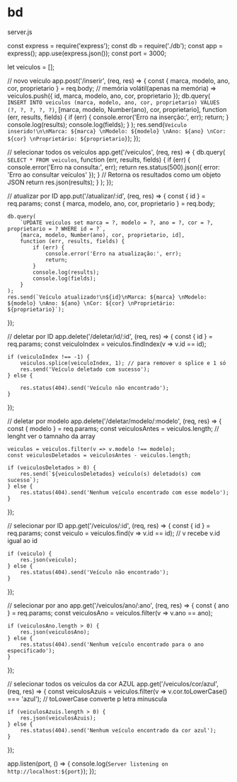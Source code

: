 # bd
server.js

const express = require('express');
const db = require('./db');
const app = express();
app.use(express.json());
const port = 3000;

let veiculos = [];

// novo veículo
app.post('/inserir', (req, res) => {
    const { marca, modelo, ano, cor, proprietario } = req.body;
    // memória volátil(apenas na memória) => veiculos.push({ id, marca, modelo, ano, cor, proprietario });
    db.query(
        `INSERT INTO veiculos (marca, modelo, ano, cor, proprietario) VALUES (?, ?, ?, ?, ?)`,
        [marca, modelo, Number(ano), cor, proprietario],
        function (err, results, fields) {
            if (err) {
                console.error('Erro na inserção:', err);
                return;
            }
            console.log(results);
            console.log(fields);
        }
    );
    res.send(`Veículo inserido!\n\nMarca: ${marca} \nModelo: ${modelo} \nAno: ${ano} \nCor: ${cor} \nProprietário: ${proprietario}`);
});

// selecionar todos os veículos
app.get('/veiculos', (req, res) => {
    db.query(
        `SELECT * FROM veiculos`,
        function (err, results, fields) {
            if (err) {
                console.error('Erro na consulta:', err);
                return res.status(500).json({ error: 'Erro ao consultar veículos' });
            }
            // Retorna os resultados como um objeto JSON
            return res.json(results);
        }
    );
});

// atualizar por ID
app.put('/atualizar/:id', (req, res) => {
    const { id } = req.params;
    const { marca, modelo, ano, cor, proprietario } = req.body;

    db.query(
        `UPDATE veiculos set marca = ?, modelo = ?, ano = ?, cor = ?, proprietario = ? WHERE id = ?`,
        [marca, modelo, Number(ano), cor, proprietario, id],
        function (err, results, fields) {
            if (err) {
                console.error('Erro na atualização:', err);
                return;
            }
            console.log(results);
            console.log(fields);
        }
    );
    res.send(`Veículo atualizado!\n${id}\nMarca: ${marca} \nModelo: ${modelo} \nAno: ${ano} \nCor: ${cor} \nProprietário: ${proprietario}`);


});

// deletar por ID
app.delete('/deletar/id/:id', (req, res) => {
    const { id } = req.params;
    const veiculoIndex = veiculos.findIndex(v => v.id == id);

    if (veiculoIndex !== -1) {
        veiculos.splice(veiculoIndex, 1); // para remover o splice e 1 só
        res.send('Veículo deletado com sucesso');
    } else {

        res.status(404).send('Veículo não encontrado');
    }
});

// deletar por modelo
app.delete('/deletar/modelo/:modelo', (req, res) => {
    const { modelo } = req.params;
    const veiculosAntes = veiculos.length; // lenght ver o tamnaho da array

    veiculos = veiculos.filter(v => v.modelo !== modelo);
    const veiculosDeletados = veiculosAntes - veiculos.length;

    if (veiculosDeletados > 0) {
        res.send(`${veiculosDeletados} veículo(s) deletado(s) com sucesso`);
    } else {
        res.status(404).send('Nenhum veículo encontrado com esse modelo');
    }
});

// selecionar por ID
app.get('/veiculos/:id', (req, res) => {
    const { id } = req.params;
    const veiculo = veiculos.find(v => v.id == id); // v recebe v.id igual ao id

    if (veiculo) {
        res.json(veiculo);
    } else {
        res.status(404).send('Veículo não encontrado');
    }
});

// selecionar por ano
app.get('/veiculos/ano/:ano', (req, res) => {
    const { ano } = req.params;
    const veiculosAno = veiculos.filter(v => v.ano == ano);

    if (veiculosAno.length > 0) {
        res.json(veiculosAno);
    } else {
        res.status(404).send('Nenhum veículo encontrado para o ano especificado');
    }
});

// selecionar todos os veículos da cor AZUL
app.get('/veiculos/cor/azul', (req, res) => {
    const veiculosAzuis = veiculos.filter(v => v.cor.toLowerCase() === 'azul'); // toLowerCase converte p letra minuscula

    if (veiculosAzuis.length > 0) {
        res.json(veiculosAzuis);
    } else {
        res.status(404).send('Nenhum veículo encontrado da cor azul');
    }
});

app.listen(port, () => {
    console.log(`Server listening on  http://localhost:${port}`);
});
